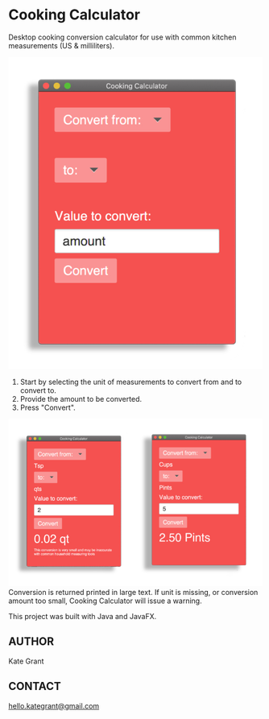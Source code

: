# Cooking Calculator
Desktop cooking conversion calculator for use with common kitchen measurements (US & milliliters).

![Example: Java Cooking Conversion Calculator Start](Images/cc-intro.jpg)
1. Start by selecting the unit of measurements to convert from and to convert to. 
2. Provide the amount to be converted. 
3. Press "Convert".

![Example: Java Cooking Conversion Calculator Usage](Images/cc-usage.jpg)
Conversion is returned printed in large text.
If unit is missing, or conversion amount too small, Cooking Calculator will issue a warning.


This project was built with Java and JavaFX. 

## AUTHOR
Kate Grant

## CONTACT
hello.kategrant@gmail.com


